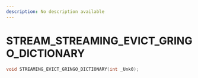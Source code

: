 ```yaml
---
description: No description available 
---
```


# STREAM\_STREAMING_EVICT_GRINGO_DICTIONARY

```cpp
void STREAMING_EVICT_GRINGO_DICTIONARY(int _Unk0);
```